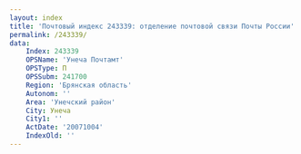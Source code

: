 ```yaml
---
layout: index
title: 'Почтовый индекс 243339: отделение почтовой связи Почты России'
permalink: /243339/
data:
    Index: 243339
    OPSName: 'Унеча Почтамт'
    OPSType: П
    OPSSubm: 241700
    Region: 'Брянская область'
    Autonom: ''
    Area: 'Унечский район'
    City: Унеча
    City1: ''
    ActDate: '20071004'
    IndexOld: ''
---
```

